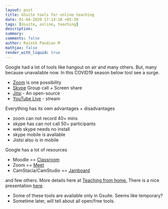 ```yaml
---
layout: post
title: GSuite tools for online teaching
date: 01-04-2020 17:14:10 +05:30
tags: [Gsuite, online, teaching]
description:
summary:
comments: false
author: Rajesh Pandian M
mathjax: false
render_with_liquid: true
---
```


Google had a lot of tools like hangout on air and many others. But, many
because unavailable now. In this COVID19 season below tool see a surge.

- [Zoom](https://zoom.us/) is one possibility
- [Skype](https://web.skype.com) Group call + Screen share
- [Jitsi](https://meet.jit.si/) - An open-source
- [YouTube Live](https://studio.youtube.com/channel/UC/livestreaming) - stream

Everything has its own advantages + disadvantages

- zoom can not record 40+ mins
- skype has can not call 50+ participants
- web skype needs no install
- skype mobile is available
- Jistsi also is in mobile


Google has a lot of resources

- Moodle  == [Classroom](https://classroom.google.com)
- Zoom == [Meet](https://meet.google.com/)
- CamStacia/CamStudio == [Jamboard](https://jamboard.google.com)

and few others. More details here at [Teaching from home.](https://teachfromhome.google/intl/en/)
There is a nice presentation [here](https://storage.googleapis.com/teachfromhome.appspot.com/en-toolkit.pdf).

- Some of these tools are available only in Gsuite. Seems like temporary?
- Sometime later, will tell about all open/free tools.
